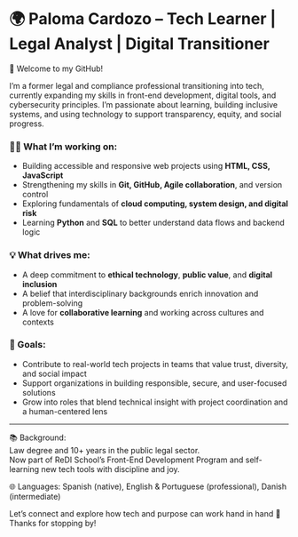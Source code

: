 # 🌍 Paloma Cardozo – Tech Learner | Legal Analyst | Digital Transitioner

👋 Welcome to my GitHub!

I’m a former legal and compliance professional transitioning into tech, currently expanding my skills in front-end development, digital tools, and cybersecurity principles. I’m passionate about learning, building inclusive systems, and using technology to support transparency, equity, and social progress.

### 👩‍💻 What I’m working on:

- Building accessible and responsive web projects using **HTML, CSS, JavaScript**
- Strengthening my skills in **Git, GitHub, Agile collaboration**, and version control
- Exploring fundamentals of **cloud computing, system design, and digital risk**
- Learning **Python** and **SQL** to better understand data flows and backend logic

### 💡 What drives me:

- A deep commitment to **ethical technology**, **public value**, and **digital inclusion**
- A belief that interdisciplinary backgrounds enrich innovation and problem-solving
- A love for **collaborative learning** and working across cultures and contexts

### 🎯 Goals:

- Contribute to real-world tech projects in teams that value trust, diversity, and social impact
- Support organizations in building responsible, secure, and user-focused solutions
- Grow into roles that blend technical insight with project coordination and a human-centered lens

---

📚 Background:  
Law degree and 10+ years in the public legal sector.  
Now part of ReDI School’s Front-End Development Program and self-learning new tech tools with discipline and joy.

🌐 Languages: Spanish (native), English & Portuguese (professional), Danish (intermediate)

Let’s connect and explore how tech and purpose can work hand in hand 🤝  
Thanks for stopping by!
